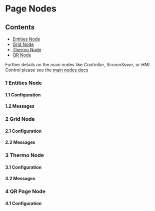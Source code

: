# Page Nodes

## Contents

-   [Entities Node](#1-entities-node)
-   [Grid Node](#2-grid-node)
-   [Thermo Node](#3-thermo-node)
-   [QR Node](#4-qr-page-node)

Further details on the main nodes like _Controller_, _ScreenSaver_, or _HMI Control_ please see the [main nodes docs](./nodes.md)

### 1 Entities Node

#### 1.1 Configuration

#### 1.2 Messages

### 2 Grid Node

#### 2.1 Configuration

#### 2.2 Messages

### 3 Thermo Node

#### 3.1 Configuration

#### 3.2 Messages

### 4 QR Page Node

#### 4.1 Configuration

